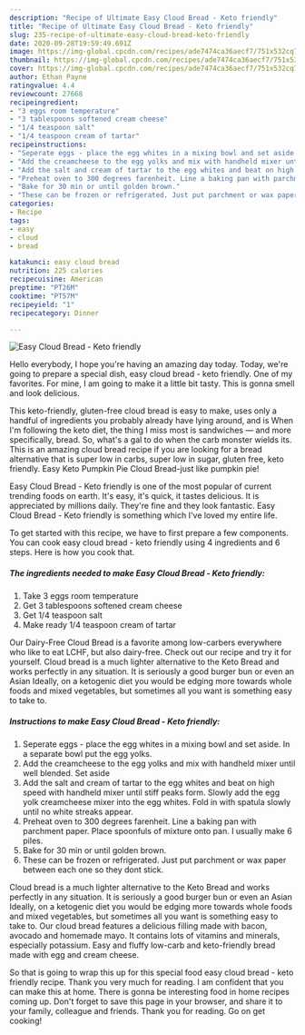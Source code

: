 ```yaml
---
description: "Recipe of Ultimate Easy Cloud Bread - Keto friendly"
title: "Recipe of Ultimate Easy Cloud Bread - Keto friendly"
slug: 235-recipe-of-ultimate-easy-cloud-bread-keto-friendly
date: 2020-09-28T19:59:49.691Z
image: https://img-global.cpcdn.com/recipes/ade7474ca36aecf7/751x532cq70/easy-cloud-bread-keto-friendly-recipe-main-photo.jpg
thumbnail: https://img-global.cpcdn.com/recipes/ade7474ca36aecf7/751x532cq70/easy-cloud-bread-keto-friendly-recipe-main-photo.jpg
cover: https://img-global.cpcdn.com/recipes/ade7474ca36aecf7/751x532cq70/easy-cloud-bread-keto-friendly-recipe-main-photo.jpg
author: Ethan Payne
ratingvalue: 4.4
reviewcount: 27668
recipeingredient:
- "3 eggs room temperature"
- "3 tablespoons softened cream cheese"
- "1/4 teaspoon salt"
- "1/4 teaspoon cream of tartar"
recipeinstructions:
- "Seperate eggs - place the egg whites in a mixing bowl and set aside. In a separate bowl put the egg yolks."
- "Add the creamcheese to the egg yolks and mix with handheld mixer until well blended. Set aside"
- "Add the salt and cream of tartar to the egg whites and beat on high speed with handheld mixer until stiff peaks form. Slowly add the egg yolk creamcheese mixer into the egg whites. Fold in with spatula slowly until no white streaks appear."
- "Preheat oven to 300 degrees farenheit. Line a baking pan with parchment paper. Place spoonfuls of mixture onto pan. I usually make 6 piles."
- "Bake for 30 min or until golden brown."
- "These can be frozen or refrigerated. Just put parchment or wax paper between each one so they dont stick."
categories:
- Recipe
tags:
- easy
- cloud
- bread

katakunci: easy cloud bread 
nutrition: 225 calories
recipecuisine: American
preptime: "PT26M"
cooktime: "PT57M"
recipeyield: "1"
recipecategory: Dinner

---
```



![Easy Cloud Bread - Keto friendly](https://img-global.cpcdn.com/recipes/ade7474ca36aecf7/751x532cq70/easy-cloud-bread-keto-friendly-recipe-main-photo.jpg)

Hello everybody, I hope you're having an amazing day today. Today, we're going to prepare a special dish, easy cloud bread - keto friendly. One of my favorites. For mine, I am going to make it a little bit tasty. This is gonna smell and look delicious.

This keto-friendly, gluten-free cloud bread is easy to make, uses only a handful of ingredients you probably already have lying around, and is When I&#39;m following the keto diet, the thing I miss most is sandwiches — and more specifically, bread. So, what&#39;s a gal to do when the carb monster wields its. This is an amazing cloud bread recipe if you are looking for a bread alternative that is super low in carbs, super low in sugar, gluten free, keto friendly. Easy Keto Pumpkin Pie Cloud Bread-just like pumpkin pie!

Easy Cloud Bread - Keto friendly is one of the most popular of current trending foods on earth. It's easy, it's quick, it tastes delicious. It is appreciated by millions daily. They're fine and they look fantastic. Easy Cloud Bread - Keto friendly is something which I've loved my entire life.


To get started with this recipe, we have to first prepare a few components. You can cook easy cloud bread - keto friendly using 4 ingredients and 6 steps. Here is how you cook that.

<!--inarticleads1-->

##### The ingredients needed to make Easy Cloud Bread - Keto friendly:

1. Take 3 eggs room temperature
1. Get 3 tablespoons softened cream cheese
1. Get 1/4 teaspoon salt
1. Make ready 1/4 teaspoon cream of tartar


Our Dairy-Free Cloud Bread is a favorite among low-carbers everywhere who like to eat LCHF, but also dairy-free. Check out our recipe and try it for yourself. Cloud bread is a much lighter alternative to the Keto Bread and works perfectly in any situation. It is seriously a good burger bun or even an Asian Ideally, on a ketogenic diet you would be edging more towards whole foods and mixed vegetables, but sometimes all you want is something easy to take to. 

<!--inarticleads2-->

##### Instructions to make Easy Cloud Bread - Keto friendly:

1. Seperate eggs - place the egg whites in a mixing bowl and set aside. In a separate bowl put the egg yolks.
1. Add the creamcheese to the egg yolks and mix with handheld mixer until well blended. Set aside
1. Add the salt and cream of tartar to the egg whites and beat on high speed with handheld mixer until stiff peaks form. Slowly add the egg yolk creamcheese mixer into the egg whites. Fold in with spatula slowly until no white streaks appear.
1. Preheat oven to 300 degrees farenheit. Line a baking pan with parchment paper. Place spoonfuls of mixture onto pan. I usually make 6 piles.
1. Bake for 30 min or until golden brown.
1. These can be frozen or refrigerated. Just put parchment or wax paper between each one so they dont stick.


Cloud bread is a much lighter alternative to the Keto Bread and works perfectly in any situation. It is seriously a good burger bun or even an Asian Ideally, on a ketogenic diet you would be edging more towards whole foods and mixed vegetables, but sometimes all you want is something easy to take to. Our cloud bread features a delicious filling made with bacon, avocado and homemade mayo. It contains lots of vitamins and minerals, especially potassium. Easy and fluffy low-carb and keto-friendly bread made with egg and cream cheese. 

So that is going to wrap this up for this special food easy cloud bread - keto friendly recipe. Thank you very much for reading. I am confident that you can make this at home. There is gonna be interesting food in home recipes coming up. Don't forget to save this page in your browser, and share it to your family, colleague and friends. Thank you for reading. Go on get cooking!
